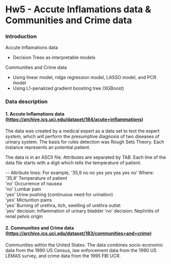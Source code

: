 # Hw5 - Accute Inflamations data & Communities and Crime data

### Introduction
Accute Inflamations data
- Decision Trees as interpretable models

Communities and Crime data
- Using linear model, ridge regression model, LASSO model, and PCR model
- Using L1-penalized gradient boosting tree (XGBoost)


### Data description
#### 1. Accute Inflamations data (https://archive.ics.uci.edu/dataset/184/acute+inflammations)

The data was created by a medical expert as a data set to test the expert system, which will perform the presumptive diagnosis of two diseases of urinary system.  The basis for 
rules detection was Rough Sets Theory.  Each instance represents an potential patient.

The data is in an ASCII file. Attributes are separated by TAB.
Each line of the data file starts with a digit which tells the temperature of patient.

  -- Attribute lines:
       For example, '35,9	no	no	yes	yes	yes	yes	no'
       Where:
	 '35,9'	Temperature of patient 	
	 'no'	Occurrence of nausea 	
	 'no'	Lumbar pain  	
	 'yes'	Urine pushing (continuous need for urination)  	
	 'yes'	Micturition pains  
	 'yes'	Burning of urethra, itch, swelling of urethra outlet 	
	 'yes'	decision: Inflammation of urinary bladder 
	 'no'	decision: Nephritis of renal pelvis origin
     
#### 2. Communities and Crime data (https://archive.ics.uci.edu/dataset/183/communities+and+crime)

Communities within the United States. The data combines socio-economic data from the 1990 US Census, law enforcement data from the 1990 US LEMAS survey, and crime data from the 1995 FBI UCR.
